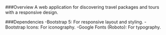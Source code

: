 ###Overview
A web application for discovering travel packages and tours with a responsive design.

###Dependencies
 -Bootstrap 5: For responsive layout and styling.
 -Bootstrap Icons: For iconography.
 -Google Fonts (Roboto): For typography.
